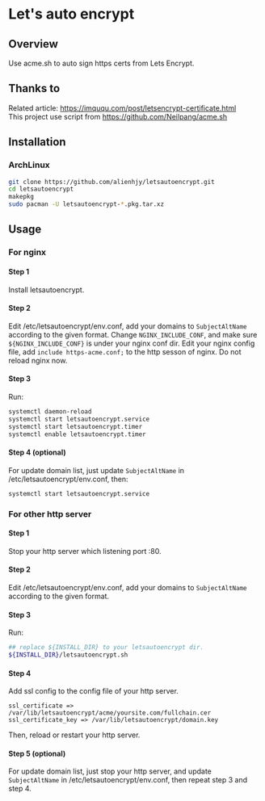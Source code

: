 # Let's auto encrypt

## Overview

Use acme.sh to auto sign https certs from Lets Encrypt.

## Thanks to

Related article: <https://imququ.com/post/letsencrypt-certificate.html>  
This project use script from <https://github.com/Neilpang/acme.sh>  

## Installation

### ArchLinux
``` bash
git clone https://github.com/alienhjy/letsautoencrypt.git
cd letsautoencrypt
makepkg
sudo pacman -U letsautoencrypt-*.pkg.tar.xz
```

## Usage

### For nginx

#### Step 1

Install letsautoencrypt.

#### Step 2

Edit /etc/letsautoencrypt/env.conf, add your domains to `SubjectAltName` according to the given format. Change `NGINX_INCLUDE_CONF`, and make sure `${NGINX_INCLUDE_CONF}` is under your nginx conf dir.
Edit your nginx config file, add `include https-acme.conf;` to the http sesson of nginx. Do not reload nginx now.

#### Step 3
Run:
``` bash
systemctl daemon-reload
systemctl start letsautoencrypt.service
systemctl start letsautoencrypt.timer
systemctl enable letsautoencrypt.timer
```

#### Step 4 (optional)
For update domain list, just update `SubjectAltName` in /etc/letsautoencrypt/env.conf, then:
```
systemctl start letsautoencrypt.service
```

### For other http server

#### Step 1

Stop your http server which listening port :80.

#### Step 2

Edit /etc/letsautoencrypt/env.conf, add your domains to `SubjectAltName` according to the given format.

#### Step 3

Run:
``` bash
## replace ${INSTALL_DIR} to your letsautoencrypt dir.
${INSTALL_DIR}/letsautoencrypt.sh
```

#### Step 4
Add ssl config to the config file of your http server.  
```
ssl_certificate => /var/lib/letsautoencrypt/acme/yoursite.com/fullchain.cer
ssl_certificate_key => /var/lib/letsautoencrypt/domain.key
```
Then, reload or restart your http server.

#### Step 5 (optional)
For update domain list, just stop your http server, and update `SubjectAltName` in /etc/letsautoencrypt/env.conf, then repeat step 3 and step 4.

